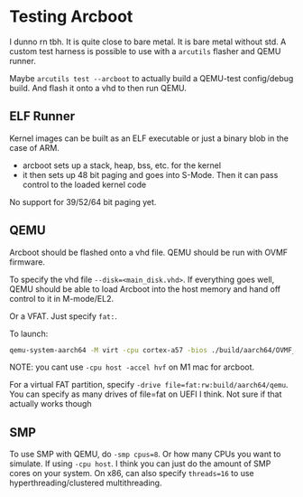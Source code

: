 # Testing Arcboot

I dunno rn tbh. It is quite close to bare metal. It is bare metal without std. A custom test harness is possible to use with a `arcutils` flasher and QEMU runner.

Maybe `arcutils test --arcboot` to actually build a QEMU-test config/debug build. And flash it onto a vhd to then run QEMU.

## ELF Runner

Kernel images can be built as an ELF executable or just a binary blob in the case of ARM.

- arcboot sets up a stack, heap, bss, etc. for the kernel
- it then sets up 48 bit paging and goes into S-Mode. Then it can pass control to the loaded kernel code

No support for 39/52/64 bit paging yet.

## QEMU

Arcboot should be flashed onto a vhd file. QEMU should be run with OVMF firmware.

To specify the vhd file `--disk=<main_disk.vhd>`. If everything goes well, QEMU should be able to load Arcboot into the host memory and hand off control to it in M-mode/EL2.

Or a VFAT. Just specify `fat:`.

To launch:

```bash
qemu-system-aarch64 -M virt -cpu cortex-a57 -bios ./build/aarch64/OVMF_EFI.fd -kernel build/arcboot.efi -serial mon:stdio -nographic
```

NOTE: you cant use `-cpu host -accel hvf` on M1 mac for arcboot.

For a virtual FAT partition, specify `-drive file=fat:rw:build/aarch64/qemu`. You can specify as many drives of file=fat on UEFI I think. Not sure if that actually works though

## SMP

To use SMP with QEMU, do `-smp cpus=8`. Or how many CPUs you want to simulate. If using `-cpu host`. I think you can just do the amount of SMP cores on your system. On x86, can also specify `threads=16` to use hyperthreading/clustered multithreading.
